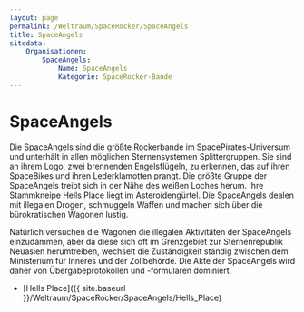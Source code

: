 ```yaml
---
layout: page
permalink: /Weltraum/SpaceRocker/SpaceAngels
title: SpaceAngels
sitedata:
    Organisationen:
        SpaceAngels:
            Name: SpaceAngels
            Kategorie: SpaceRocker-Bande
---
```


# SpaceAngels

Die SpaceAngels sind die größte Rockerbande im SpacePirates-Universum und unterhält in allen möglichen Sternensystemen Splittergruppen. Sie sind an ihrem Logo, zwei brennenden Engelsflügeln, zu erkennen, das auf ihren SpaceBikes und ihren Lederklamotten prangt. Die größte Gruppe der SpaceAngels treibt sich in der Nähe des weißen Loches herum. Ihre Stammkneipe Hells Place liegt im Asteroidengürtel. Die SpaceAngels dealen mit illegalen Drogen, schmuggeln Waffen und machen sich über die bürokratischen Wagonen lustig.

Natürlich versuchen die Wagonen die illegalen Aktivitäten der SpaceAngels einzudämmen, aber da diese sich oft im Grenzgebiet zur Sternenrepublik Neuasien herumtreiben, wechselt die Zuständigkeit ständig zwischen dem Ministerium für Inneres und der Zollbehörde. Die Akte der SpaceAngels wird daher von Übergabeprotokollen und -formularen dominiert.

- [Hells Place]({{ site.baseurl }}/Weltraum/SpaceRocker/SpaceAngels/Hells_Place)

